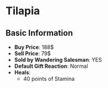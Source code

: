 # Tilapia

## Basic Information

- **Buy Price**: 188$
- **Sell Price**: 79$
- **Sold by Wandering Salesman**: YES
- **Default Gift Reaction**: Normal
- **Heals**:
  - 40 points of Stamina